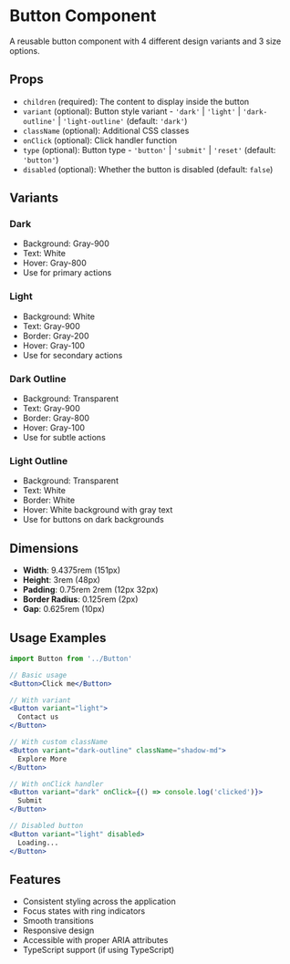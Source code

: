 # Button Component

A reusable button component with 4 different design variants and 3 size options.

## Props

- `children` (required): The content to display inside the button
- `variant` (optional): Button style variant - `'dark'` | `'light'` | `'dark-outline'` | `'light-outline'` (default: `'dark'`)
- `className` (optional): Additional CSS classes
- `onClick` (optional): Click handler function
- `type` (optional): Button type - `'button'` | `'submit'` | `'reset'` (default: `'button'`)
- `disabled` (optional): Whether the button is disabled (default: `false`)

## Variants

### Dark

- Background: Gray-900
- Text: White
- Hover: Gray-800
- Use for primary actions

### Light

- Background: White
- Text: Gray-900
- Border: Gray-200
- Hover: Gray-100
- Use for secondary actions

### Dark Outline

- Background: Transparent
- Text: Gray-900
- Border: Gray-800
- Hover: Gray-100
- Use for subtle actions

### Light Outline

- Background: Transparent
- Text: White
- Border: White
- Hover: White background with gray text
- Use for buttons on dark backgrounds

## Dimensions

- **Width**: 9.4375rem (151px)
- **Height**: 3rem (48px)
- **Padding**: 0.75rem 2rem (12px 32px)
- **Border Radius**: 0.125rem (2px)
- **Gap**: 0.625rem (10px)

## Usage Examples

```jsx
import Button from '../Button'

// Basic usage
<Button>Click me</Button>

// With variant
<Button variant="light">
  Contact us
</Button>

// With custom className
<Button variant="dark-outline" className="shadow-md">
  Explore More
</Button>

// With onClick handler
<Button variant="dark" onClick={() => console.log('clicked')}>
  Submit
</Button>

// Disabled button
<Button variant="light" disabled>
  Loading...
</Button>
```

## Features

- Consistent styling across the application
- Focus states with ring indicators
- Smooth transitions
- Responsive design
- Accessible with proper ARIA attributes
- TypeScript support (if using TypeScript)
